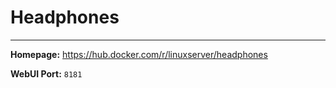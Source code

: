 # Headphones

---

**Homepage:** https://hub.docker.com/r/linuxserver/headphones

**WebUI Port:** `8181`